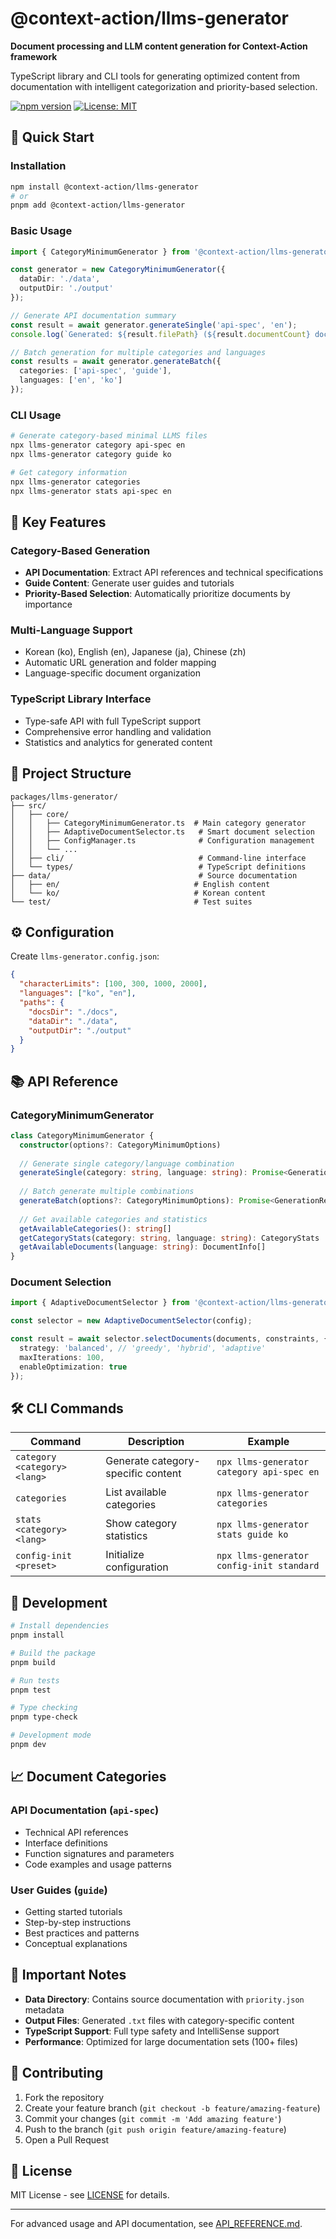 # @context-action/llms-generator

**Document processing and LLM content generation for Context-Action framework**

TypeScript library and CLI tools for generating optimized content from documentation with intelligent categorization and priority-based selection.

[![npm version](https://badge.fury.io/js/@context-action%2Fllms-generator.svg)](https://www.npmjs.com/package/@context-action/llms-generator)
[![License: MIT](https://img.shields.io/badge/License-MIT-yellow.svg)](https://opensource.org/licenses/MIT)

## 🚀 Quick Start

### Installation

```bash
npm install @context-action/llms-generator
# or
pnpm add @context-action/llms-generator
```

### Basic Usage

```typescript
import { CategoryMinimumGenerator } from '@context-action/llms-generator';

const generator = new CategoryMinimumGenerator({
  dataDir: './data',
  outputDir: './output'
});

// Generate API documentation summary
const result = await generator.generateSingle('api-spec', 'en');
console.log(`Generated: ${result.filePath} (${result.documentCount} docs)`);

// Batch generation for multiple categories and languages
const results = await generator.generateBatch({
  categories: ['api-spec', 'guide'],
  languages: ['en', 'ko']
});
```

### CLI Usage

```bash
# Generate category-based minimal LLMS files
npx llms-generator category api-spec en
npx llms-generator category guide ko

# Get category information
npx llms-generator categories
npx llms-generator stats api-spec en
```

## 🎯 Key Features

### Category-Based Generation
- **API Documentation**: Extract API references and technical specifications
- **Guide Content**: Generate user guides and tutorials
- **Priority-Based Selection**: Automatically prioritize documents by importance

### Multi-Language Support
- Korean (ko), English (en), Japanese (ja), Chinese (zh)
- Automatic URL generation and folder mapping
- Language-specific document organization

### TypeScript Library Interface
- Type-safe API with full TypeScript support
- Comprehensive error handling and validation
- Statistics and analytics for generated content

## 📁 Project Structure

```
packages/llms-generator/
├── src/
│   ├── core/
│   │   ├── CategoryMinimumGenerator.ts  # Main category generator
│   │   ├── AdaptiveDocumentSelector.ts   # Smart document selection
│   │   ├── ConfigManager.ts              # Configuration management
│   │   └── ...
│   ├── cli/                              # Command-line interface
│   └── types/                            # TypeScript definitions
├── data/                                 # Source documentation
│   ├── en/                              # English content
│   └── ko/                              # Korean content
└── test/                                # Test suites
```

## ⚙️ Configuration

Create `llms-generator.config.json`:

```json
{
  "characterLimits": [100, 300, 1000, 2000],
  "languages": ["ko", "en"],
  "paths": {
    "docsDir": "./docs",
    "dataDir": "./data",
    "outputDir": "./output"
  }
}
```

## 📚 API Reference

### CategoryMinimumGenerator

```typescript
class CategoryMinimumGenerator {
  constructor(options?: CategoryMinimumOptions)
  
  // Generate single category/language combination
  generateSingle(category: string, language: string): Promise<GenerationResult>
  
  // Batch generate multiple combinations
  generateBatch(options?: CategoryMinimumOptions): Promise<GenerationResult[]>
  
  // Get available categories and statistics
  getAvailableCategories(): string[]
  getCategoryStats(category: string, language: string): CategoryStats
  getAvailableDocuments(language: string): DocumentInfo[]
}
```

### Document Selection

```typescript
import { AdaptiveDocumentSelector } from '@context-action/llms-generator';

const selector = new AdaptiveDocumentSelector(config);

const result = await selector.selectDocuments(documents, constraints, {
  strategy: 'balanced', // 'greedy', 'hybrid', 'adaptive'
  maxIterations: 100,
  enableOptimization: true
});
```

## 🛠️ CLI Commands

| Command | Description | Example |
|---------|-------------|---------|
| `category <category> <lang>` | Generate category-specific content | `npx llms-generator category api-spec en` |
| `categories` | List available categories | `npx llms-generator categories` |
| `stats <category> <lang>` | Show category statistics | `npx llms-generator stats guide ko` |
| `config-init <preset>` | Initialize configuration | `npx llms-generator config-init standard` |

## 🔧 Development

```bash
# Install dependencies
pnpm install

# Build the package
pnpm build

# Run tests
pnpm test

# Type checking
pnpm type-check

# Development mode
pnpm dev
```

## 📈 Document Categories

### API Documentation (`api-spec`)
- Technical API references
- Interface definitions
- Function signatures and parameters
- Code examples and usage patterns

### User Guides (`guide`)
- Getting started tutorials
- Step-by-step instructions
- Best practices and patterns
- Conceptual explanations

## 🚨 Important Notes

- **Data Directory**: Contains source documentation with `priority.json` metadata
- **Output Files**: Generated `.txt` files with category-specific content
- **TypeScript Support**: Full type safety and IntelliSense support
- **Performance**: Optimized for large documentation sets (100+ files)

## 🤝 Contributing

1. Fork the repository
2. Create your feature branch (`git checkout -b feature/amazing-feature`)
3. Commit your changes (`git commit -m 'Add amazing feature'`)
4. Push to the branch (`git push origin feature/amazing-feature`)
5. Open a Pull Request

## 📄 License

MIT License - see [LICENSE](../../LICENSE) for details.

---

For advanced usage and API documentation, see [API_REFERENCE.md](./API_REFERENCE.md).